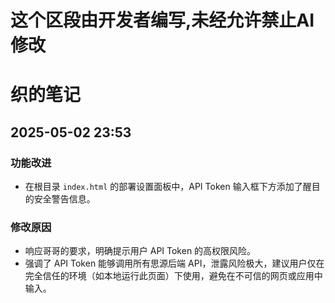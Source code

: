 # 这个区段由开发者编写,未经允许禁止AI修改

# 织的笔记

## 2025-05-02 23:53

### 功能改进

*   在根目录 `index.html` 的部署设置面板中，API Token 输入框下方添加了醒目的安全警告信息。

### 修改原因

*   响应哥哥的要求，明确提示用户 API Token 的高权限风险。
*   强调了 API Token 能够调用所有思源后端 API，泄露风险极大，建议用户仅在完全信任的环境（如本地运行此页面）下使用，避免在不可信的网页或应用中输入。 
